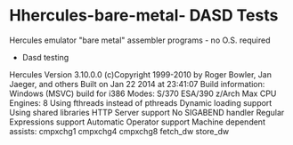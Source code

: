 Hhercules-bare-metal- DASD Tests
================================

Hercules emulator "bare metal" assembler programs - no O.S. required

- Dasd testing

Hercules Version 3.10.0.0
(c)Copyright 1999-2010 by Roger Bowler, Jan Jaeger, and others
Built on Jan 22 2014 at 23:41:07
Build information:
  Windows (MSVC) build for i386
  Modes: S/370 ESA/390 z/Arch
  Max CPU Engines: 8
  Using fthreads instead of pthreads
  Dynamic loading support
  Using shared libraries
  HTTP Server support
  No SIGABEND handler
  Regular Expressions support
  Automatic Operator support
  Machine dependent assists: cmpxchg1 cmpxchg4 cmpxchg8 fetch_dw store_dw
